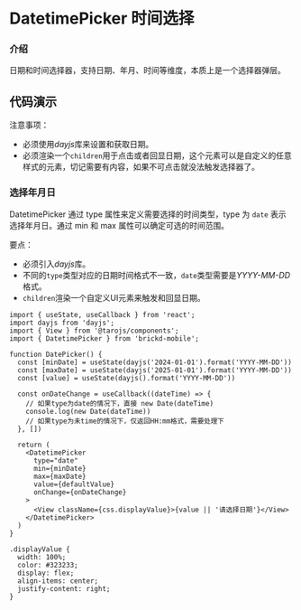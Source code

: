 # DatetimePicker 时间选择

### 介绍

日期和时间选择器，支持日期、年月、时间等维度，本质上是一个选择器弹层。

## 代码演示

注意事项：
- 必须使用*dayjs*库来设置和获取日期。
- 必须渲染一个`children`用于点击或者回显日期，这个元素可以是自定义的任意样式的元素，切记需要有内容，如果不可点击就没法触发选择器了。

### 选择年月日

DatetimePicker 通过 type 属性来定义需要选择的时间类型，type 为 `date` 表示选择年月日。通过 min 和 max 属性可以确定可选的时间范围。

要点：
- 必须引入*dayjs*库。
- 不同的`type`类型对应的日期时间格式不一致，`date`类型需要是*YYYY-MM-DD*格式。
- `children`渲染一个自定义UI元素来触发和回显日期。

```tsx
import { useState, useCallback } from 'react';
import dayjs from 'dayjs';
import { View } from '@tarojs/components';
import { DatetimePicker } from 'brickd-mobile';

function DatePicker() {
  const [minDate] = useState(dayjs('2024-01-01').format('YYYY-MM-DD'))
  const [maxDate] = useState(dayjs('2025-01-01').format('YYYY-MM-DD'))
  const [value] = useState(dayjs().format('YYYY-MM-DD'))

  const onDateChange = useCallback((dateTime) => {
    // 如果type为date的情况下，直接 new Date(dateTime)
    console.log(new Date(dateTime))
    // 如果type为未time的情况下，仅返回HH:mm格式，需要处理下
  }, [])

  return (
    <DatetimePicker
      type="date"
      min={minDate}
      max={maxDate}
      value={defaultValue}
      onChange={onDateChange}
    >
      <View className={css.displayValue}>{value || '请选择日期'}</View>
    </DatetimePicker>
  )
}
```

```less
.displayValue {
  width: 100%;
  color: #323233;
  display: flex;
  align-items: center;
  justify-content: right;
}
```